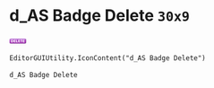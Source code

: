 # d_AS Badge Delete `30x9`
<img src="/img/d_AS%20Badge%20Delete.png" width=30 height=9>

``` CSharp
EditorGUIUtility.IconContent("d_AS Badge Delete")
```
```
d_AS Badge Delete
```
